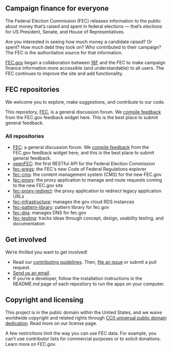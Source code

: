 ## Campaign finance for everyone
The Federal Election Commission (FEC) releases information to the public about money that’s raised and spent in federal elections — that’s elections for US President, Senate, and House of Representatives.

Are you interested in seeing how much money a candidate raised? Or spent? How much debt they took on? Who contributed to their campaign? The FEC is the authoritative source for that information.

[FEC.gov](https://www.fec.gov/) began a collaboration between [18F](http://18f.gsa.gov) and the FEC to make campaign finance information more accessible (and understandable) to all users. The FEC continues to improve the site and add functionality.

## FEC repositories
We welcome you to explore, make suggestions, and contribute to our code.

This repository, [FEC](https://github.com/fecgov/fec), is a general discussion forum. We [compile feedback](https://github.com/fecgov/fec/issues) from the FEC.gov feedback widget here. This is the best place to submit general feedback.

### All repositories
- [FEC](https://github.com/fecgov/fec): a general discussion forum. We [compile feedback](https://github.com/fecgov/fec/issues) from the FEC.gov feedback widget here, and this is the best place to submit general feedback.
- [openFEC](https://github.com/fecgov/openfec): the first RESTful API for the Federal Election Commission
- [fec-eregs](https://github.com/fecgov/fec-eregs): the FEC's new Code of Federal Regulations explorer
- [fec-cms](https://github.com/fecgov/fec-cms): the content management system (CMS) for the new FEC.gov
- [fec-proxy](https://github.com/fecgov/fec-proxy): the proxy application to manage and route requests coming to the new FEC.gov site
- [fec-proxy-redirect](https://github.com/fecgov/fec-proxy-redirect): the proxy application to redirect legacy application URLs
- [fec-infrastructure](https://github.com/fecgov/fec-infrastructure): manages the gov cloud RDS instances
- [fec-pattern-library](https://github.com/fecgov/fec-pattern-library): pattern library for fec.gov
- [fec-dns](https://github.com/fecgov/fec-dns): manages DNS for fec.gov
- [fec-testing](https://github.com/fecgov/fec-testing): tracks ideas through concept, design, usability testing, and documentation

## Get involved
We’re thrilled you want to get involved!
- Read our [contributing guidelines](https://github.com/fecgov/openfec/blob/master/CONTRIBUTING.md). Then, [file an issue](https://github.com/fecgov/fec/issues) or submit a pull request.
- [Send us an email](mailto:betafeedback@fec.gov).
- If you’re a developer, follow the installation instructions in the README.md page of each repository to run the apps on your computer.

## Copyright and licensing
This project is in the public domain within the United States, and we waive worldwide copyright and related rights through [CC0 universal public domain dedication](https://creativecommons.org/publicdomain/zero/1.0/). Read more on our license page.

A few restrictions limit the way you can use FEC data. For example, you can’t use contributor lists for commercial purposes or to solicit donations. Learn more on FEC.gov.
